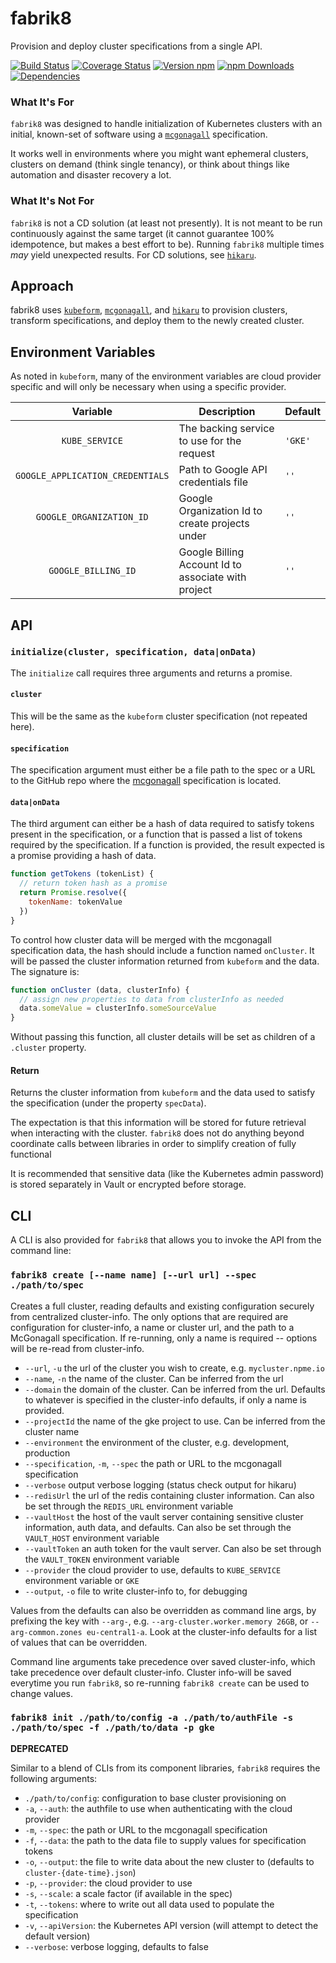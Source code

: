 # fabrik8

Provision and deploy cluster specifications from a single API.

[![Build Status][travis-image]][travis-url]
[![Coverage Status][coveralls-image]][coveralls-url]
[![Version npm][version-image]][version-url]
[![npm Downloads][downloads-image]][downloads-url]
[![Dependencies][dependencies-image]][dependencies-url]

### What It's For

`fabrik8` was designed to handle initialization of Kubernetes clusters with an initial, known-set of software using a [`mcgonagall`](https://github.com/npm-wharf/mcgonagall) specification.

It works well in environments where you might want ephemeral clusters, clusters on demand (think single tenancy), or think about things like automation and disaster recovery a lot.

### What It's **Not** For

`fabrik8` is not a CD solution (at least not presently). It is not meant to be run continuously against the same target (it cannot guarantee 100% idempotence, but makes a best effort to be). Running `fabrik8` multiple times _may_ yield unexpected results. For CD solutions, see [`hikaru`](https://github.com/npm-wharf/hikaru).

## Approach

fabrik8 uses [`kubeform`](https://github.com/npm-wharf/kubeform), [`mcgonagall`](https://github.com/npm-wharf/mcgonagall), and [`hikaru`](https://github.com/npm-wharf/hikaru) to provision clusters, transform specifications, and deploy them to the newly created cluster.

## Environment Variables

As noted in `kubeform`, many of the environment variables are cloud provider specific and will only be necessary when using a specific provider.

| Variable | Description | Default |
|:-:|---|---|
| `KUBE_SERVICE` | The backing service to use for the request | `'GKE'` |
| `GOOGLE_APPLICATION_CREDENTIALS` | Path to Google API credentials file | `''` |
| `GOOGLE_ORGANIZATION_ID` | Google Organization Id to create projects under | `''` |
| `GOOGLE_BILLING_ID` | Google Billing Account Id to associate with project | `''` |

## API

### `initialize(cluster, specification, data|onData)`

The `initialize` call requires three arguments and returns a promise.

#### `cluster`

This will be the same as the `kubeform` cluster specification (not repeated here).

#### `specification`

The specification argument must either be a file path to the spec or a URL to the GitHub repo where the [mcgonagall](https://github.com/npm-wharf/mcgonagall) specification is located.

#### `data|onData`

The third argument can either be a hash of data required to satisfy tokens present in the specification, or a function that is passed a list of tokens required by the specification. If a function is provided, the result expected is a promise providing a hash of data.

```js
function getTokens (tokenList) {
  // return token hash as a promise
  return Promise.resolve({
    tokenName: tokenValue
  })
}
```

To control how cluster data will be merged with the mcgonagall specification data, the hash should include a function named `onCluster`. It will be passed the cluster information returned from `kubeform` and the data. The signature is:

```js
function onCluster (data, clusterInfo) {
  // assign new properties to data from clusterInfo as needed
  data.someValue = clusterInfo.someSourceValue
}
```

Without passing this function, all cluster details will be set as children of a `.cluster` property.

#### Return

Returns the cluster information from `kubeform` and the data used to satisfy the specification (under the property `specData`).

The expectation is that this information will be stored for future retrieval when interacting with the cluster. `fabrik8` does not do anything beyond coordinate calls between libraries in order to simplify creation of fully functional 

It is recommended that sensitive data (like the Kubernetes admin password) is stored separately in Vault or encrypted before storage.

## CLI

A CLI is also provided for `fabrik8` that allows you to invoke the API from the command line:

### `fabrik8 create [--name name] [--url url] --spec ./path/to/spec`

Creates a full cluster, reading defaults and existing configuration securely from centralized cluster-info.  The only options that are required are configuration for cluster-info, a name or cluster url, and the path to a McGonagall specification.  If re-running, only a name is required -- options will be re-read from cluster-info.

* `--url`, `-u` the url of the cluster you wish to create, e.g. `mycluster.npme.io`
* `--name`, `-n` the name of the cluster.  Can be inferred from the url
* `--domain` the domain of the cluster.  Can be inferred from the url.  Defaults to whatever is specified in the cluster-info defaults, if only a name is provided.
* `--projectId` the name of the gke project to use.  Can be inferred from the cluster name
* `--environment` the environment of the cluster, e.g. development, production
* `--specification`, `-m`, `--spec` the path or URL to the mcgonagall specification
* `--verbose` output verbose logging (status check output for hikaru)
* `--redisUrl` the url of the redis containing cluster information. Can also be set through the `REDIS_URL` environment variable
* `--vaultHost` the host of the vault server containing sensitive cluster information, auth data, and defaults. Can also be set through the `VAULT_HOST` environment variable
* `--vaultToken` an auth token for the vault server. Can also be set through the `VAULT_TOKEN` environment variable
* `--provider` the cloud provider to use, defaults to `KUBE_SERVICE` environment variable or `GKE`
* `--output`, `-o` file to write cluster-info to, for debugging

Values from the defaults can also be overridden as command line args, by prefixing the key with `--arg-`, e.g. `--arg-cluster.worker.memory 26GB`, or `--arg-common.zones eu-central1-a`.  Look at the cluster-info defaults for a list of values that can be overridden.

Command line arguments take precedence over saved cluster-info, which take precedence over default cluster-info.  Cluster info-will be saved everytime you run `fabrik8`, so re-running `fabrik8 create` can be used to change values.


### `fabrik8 init ./path/to/config -a ./path/to/authFile -s ./path/to/spec -f ./path/to/data -p gke`

**DEPRECATED**

Similar to a blend of CLIs from its component libraries, `fabrik8` requires the following arguments:

 * `./path/to/config`: configuration to base cluster provisioning on
 * `-a`, `--auth`: the authfile to use when authenticating with the cloud provider
 * `-m`, `--spec`: the path or URL to the mcgonagall specification
 * `-f`, `--data`: the path to the data file to supply values for specification tokens
 * `-o`, `--output`: the file to write data about the new cluster to (defaults to `cluster-{date-time}.json`)
 * `-p`, `--provider`: the cloud provider to use
 * `-s`, `--scale`: a scale factor (if available in the spec)
 * `-t`, `--tokens`: where to write out all data used to populate the specification
 * `-v`, `--apiVersion`: the Kubernetes API version (will attempt to detect the default version)
 * `--verbose`: verbose logging, defaults to false

[travis-image]: https://travis-ci.org/npm-wharf/fabrik8.svg?branch=master
[travis-url]: https://travis-ci.org/npm-wharf/fabrik8
[coveralls-url]: https://coveralls.io/github/npm-wharf/fabrik8?branch=master
[coveralls-image]: https://coveralls.io/repos/github/npm-wharf/fabrik8/badge.svg?branch=master
[version-image]: https://img.shields.io/npm/v/@npm-wharf/fabrik8.svg?style=flat
[version-url]: https://www.npmjs.com/package/@npm-wharf/fabrik8
[downloads-image]: https://img.shields.io/npm/dm/@npm-wharf/fabrik8.svg?style=flat
[downloads-url]: https://www.npmjs.com/package/@npm-wharf/fabrik8
[dependencies-image]: https://img.shields.io/david/npm-wharf/fabrik8.svg?style=flat
[dependencies-url]: https://david-dm.org/npm-wharf/fabrik8
